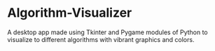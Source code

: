 # Algorithm-Visualizer
A desktop app made using Tkinter and Pygame modules of Python to visualize to different algorithms with vibrant graphics and colors.
